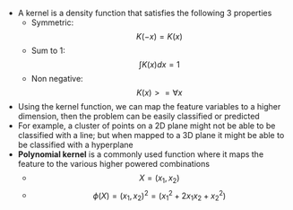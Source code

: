 - A kernel is a density function that satisfies the following 3 properties
    - Symmetric: $$K(-x) = K(x)$$
    - Sum to 1: $$\int{K(x)dx=1}$$
    - Non negative: $$K(x)>=\forall{x}$$
- Using the kernel function, we can map the feature variables to a higher dimension, then the problem can be easily classified or predicted
- For example, a cluster of points on a 2D plane might not be able to be classified with a line; but when mapped to a 3D plane it might be able to be classified with a hyperplane
- **Polynomial kernel** is a commonly used function where it maps the feature to the various higher powered combinations
    - $$X = (x_1, x_2)$$
    - $$\phi{(X)} = (x_1, x_2)^2 = (x^2_1 + 2x_1x_2 + x^2_2)$$ 
